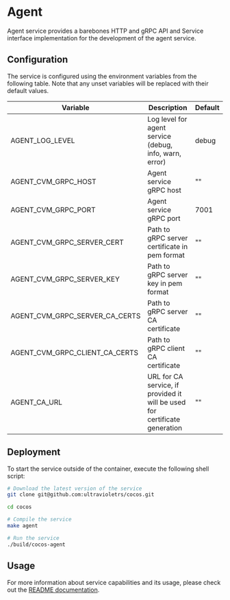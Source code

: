 # Agent

Agent service provides a barebones HTTP and gRPC API and Service interface implementation for the development of the agent service.

## Configuration

The service is configured using the environment variables from the following table. Note that any unset variables will be replaced with their default values.

| Variable                       | Description                                                                | Default                        |
| ------------------------------ | -------------------------------------------------------------------------- | ------------------------------ |
| AGENT_LOG_LEVEL                | Log level for agent service (debug, info, warn, error)                     | debug                          |
| AGENT_CVM_GRPC_HOST            | Agent service gRPC host                                                    | ""                             |
| AGENT_CVM_GRPC_PORT            | Agent service gRPC port                                                    | 7001                           |
| AGENT_CVM_GRPC_SERVER_CERT     | Path to gRPC server certificate in pem format                              | ""                             |
| AGENT_CVM_GRPC_SERVER_KEY      | Path to gRPC server key in pem format                                      | ""                             |
| AGENT_CVM_GRPC_SERVER_CA_CERTS | Path to gRPC server CA certificate                                         | ""                             |
| AGENT_CVM_GRPC_CLIENT_CA_CERTS | Path to gRPC client CA certificate                                         | ""                             |
| AGENT_CA_URL                   | URL for CA service, if provided it will be used for certificate generation | ""                             |


## Deployment

To start the service outside of the container, execute the following shell script:

```bash
# Download the latest version of the service
git clone git@github.com:ultravioletrs/cocos.git

cd cocos

# Compile the service
make agent

# Run the service
./build/cocos-agent
```

## Usage

For more information about service capabilities and its usage, please check out the [README documentation](../README.md).
